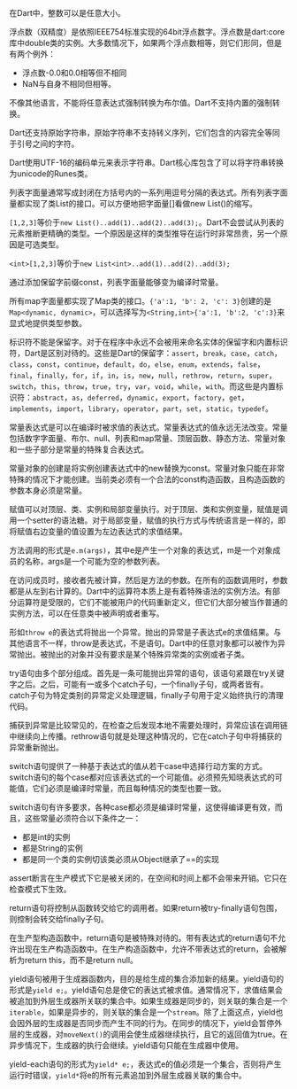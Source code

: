 在Dart中，整数可以是任意大小。

浮点数（双精度）是依照IEEE754标准实现的64bit浮点数字。浮点数是dart:core库中double类的实例。大多数情况下，如果两个浮点数相等，则它们形同，但是有两个例外：

+ 浮点数-0.0和0.0相等但不相同
+ NaN与自身不相同但相等。

不像其他语言，不能将任意表达式强制转换为布尔值。Dart不支持内置的强制转换。

Dart还支持原始字符串，原始字符串不支持转义序列，它们包含的内容完全等同于引号之间的字符。

Dart使用UTF-16的编码单元来表示字符串。Dart核心库包含了可以将字符串转换为unicode的Runes类。

列表字面量通常写成封闭在方括号内的一系列用逗号分隔的表达式。所有列表字面量都实现了类List的接口。可以方便地把字面量[]看做new List()的缩写。

``[1,2,3]``等价于``new List()..add(1)..add(2)..add(3);``。Dart不会尝试从列表的元素推断更精确的类型。一个原因是这样的类型推导在运行时非常昂贵，另一个原因是可选类型。

``<int>[1,2,3]``等价于``new List<int>..add(1)..add(2)..add(3);``

通过添加保留字前缀const，列表字面量能够变为编译时常量。

所有map字面量都实现了Map类的接口。``{'a':1, 'b': 2, 'c': 3}``创建的是``Map<dynamic, dynamic>``，可以选择写为``<String,int>{'a':1, 'b':2, 'c':3}``来显式地提供类型参数。

标识符不能是保留字。对于在程序中永远不会被用来命名实体的保留字和内置标识符，Dart是区别对待的。这些是Dart的保留字：``assert``，``break``，``case``，``catch``，``class``，``const``，``continue``，``default``，``do``，``else``，``enum``，``extends``，``false``，``final``，``finally``，``for``，``if``，``in``，``is``，``new``，``null``，``rethrow``，``return``，``super``，``switch``，``this``，``throw``，``true``，``try``，``var``，``void``，``while``，``with``。而这些是内置标识符：``abstract``，``as``，``deferred``，``dynamic``，``export``，``factory``，``get``，``implements``，``import``，``library``，``operator``，``part``，``set``，``static``，``typedef``。

常量表达式是可以在编译时被求值的表达式。常量表达式的值永远无法改变。常量包括数字字面量、布尔、null、列表和map常量、顶层函数、静态方法、常量对象和一些子部分是常量的特殊复合表达式。

常量对象的创建是将实例创建表达式中的new替换为const。常量对象只能在非常特殊的情况下才能创建。当前类必须有一个合法的const构造函数，且构造函数的参数本身必须是常量。

赋值可以对顶层、类、实例和局部变量执行。对于顶层、类和实例变量，赋值是调用一个setter的语法糖。对于局部变量，赋值的执行方式与传统语言是一样的，即将赋值右边变量的值设置为左边表达式的求值结果。

方法调用的形式是``e.m(args)``，其中e是产生一个对象的表达式，m是一个对象成员的名称，args是一个可能为空的参数列表。

在访问成员时，接收者先被计算，然后是方法的参数。在所有的函数调用时，参数都是从左到右计算的。Dart中的运算符本质上是有着特殊语法的实例方法。有部分运算符是受限的，它们不能被用户的代码重新定义，但它们大部分被当作普通的实例方法，可以在任意类中被声明或者重写。

形如``throw e``的表达式将抛出一个异常。抛出的异常是子表达式e的求值结果。与其他语言不一样，throw是表达式，不是语句。Dart中的任意对象都可以被作为异常抛出。被抛出的对象并没有要求是某个特殊异常类的实例或者子类。

try语句由多个部分组成。首先是一条可能抛出异常的语句，该语句紧跟在try关键字之后。之后，可能有一或多个catch子句，一个finally子句，或两者皆有。catch子句为特定类别的异常定义处理逻辑，finally子句用于定义始终执行的清理代码。

捕获到异常是比较常见的，在检查之后发现本地不需要处理时，异常应该在调用链中继续向上传播。rethrow语句就是处理这种情况的，它在catch子句中将捕获的异常重新抛出。

switch语句提供了一种基于表达式的值从若干case中选择行动方案的方式。switch语句的每个case都对应该表达式的一个可能值。必须预先知晓表达式的可能值，它们必须是编译时常量，而且每种情况的类型也要一致。

switch语句有许多要求，各种case都必须是编译时常量，这使得编译更有效，而且，这些常量必须符合以下条件之一：

+ 都是int的实例
+ 都是String的实例
+ 都是同一个类的实例切该类必须从Object继承了==的实现

assert断言在生产模式下它是被关闭的，在空间和时间上都不会带来开销。它只在检查模式下生效。

return语句将控制从函数转交给它的调用者。如果return被try-finally语句包围，则控制会转交给finally子句。

在生产型构造函数中，return语句是被特殊对待的。带有表达式的return语句不允许出现在生产构造函数中。在生产构造函数中，允许不带表达式的return，会被解析为return this，而不是return null。

yield语句被用于生成器函数内，目的是给生成的集合添加新的结果。yield语句的形式是``yield e;``。yield语句总是使它的表达式被求值。通常情况下，求值结果会被追加到外层生成器所关联的集合中。如果生成器是同步的，则关联的集合是一个``iterable``，如果是异步的，则关联的集合是一个``stream``。除了上面这点，yield也会因外层的生成器是否同步而产生不同的行为。在同步的情况下，yield会暂停外层的生成器，对``moveNext()``的调用会使生成器继续执行，且它的返回值为true。在异步情况下，生成器的执行会继续。yield语句只能在生成器中使用。

yield-each语句的形式为``yield* e;``，表达式e的值必须是一个集合，否则将产生运行时错误，``yield*``将e的所有元素追加到外层生成器关联的集合中。